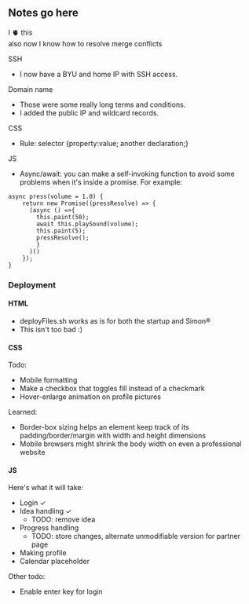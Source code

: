 ## Notes go here
I 🫀 this  
also now I know how to resolve merge conflicts

SSH
- I now have a BYU and home IP with SSH access.

Domain name
- Those were some really long terms and conditions.
- I added the public IP and wildcard records.

CSS
- Rule: selector {property:value; another declaration;}

JS
- Async/await: you can make a self-invoking function to avoid some problems when it's inside a promise.
For example:
```
async press(volume = 1.0) {
    return new Promise((pressResolve) => {
      (async () =>{
        this.paint(50);
        await this.playSound(volume);
        this.paint(5);
        pressResolve();
        }
      )()
    });
}
```

### Deployment
#### HTML
- deployFiles.sh works as is for both the startup and Simon&reg;
- This isn't too bad :)
#### CSS
Todo:
- Mobile formatting
- Make a checkbox that toggles fill instead of a checkmark
- Hover-enlarge animation on profile pictures

Learned:
- Border-box sizing helps an element keep track of its padding/border/margin with width and height dimensions
- Mobile browsers might shrink the body width on even a professional website
#### JS
Here's what it will take:
- Login &#x2713;
- Idea handling &#x2713;
    - TODO: remove idea
- Progress handling
    - TODO: store changes, alternate unmodifiable version for partner page
- Making profile
- Calendar placeholder

Other todo:
- Enable enter key for login
